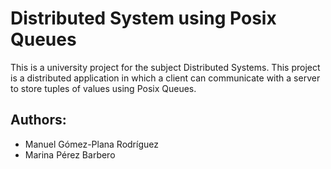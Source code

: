 # Distributed System using Posix Queues

This is a university project for the subject Distributed Systems. This project is a distributed application in which a client can communicate with a server to store tuples of values using Posix Queues.

## Authors:

- Manuel Gómez-Plana Rodríguez
- Marina Pérez Barbero
